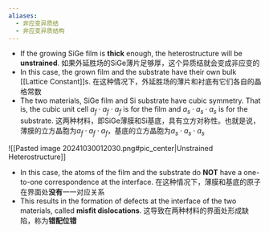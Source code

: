 ```yaml
---
aliases:
  - 非应变异质结
  - 非应变异质结构
---
```


- If the growing SiGe film is **thick** enough, the heterostructure will be **unstrained**.
  如果外延胜场的SiGe薄片足够厚，这个异质结就会变成非应变的
- In this case, the grown film and the substrate have their own bulk [[Lattice Constant]]s.
  在这种情况下，外延胜场的薄片和衬底有它们各自的晶格常数
- The two materials, SiGe film and Si substrate have cubic symmetry. That is, the cubic unit cell $a_f\cdot a_f\cdot a_f$ is for the film and $a_s\cdot a_s\cdot a_s$ is for the substrate.
  这两种材料，即SiGe薄膜和Si基底，具有立方对称性。也就是说，薄膜的立方晶胞为$a_f\cdot a_f\cdot a_f$，基底的立方晶胞为$a_s\cdot a_s\cdot a_s$
  
![[Pasted image 20241030012030.png#pic_center|Unstrained Heterostructure]]

- In this case, the atoms of the film and the substrate do **NOT** have a one-to-one correspondence at the interface.
  在这种情况下，薄膜和基底的原子在界面处**没有**一一对应关系
- This results in the formation of defects at the interface of the two materials, called **misfit dislocations**.
  这导致在两种材料的界面处形成缺陷，称为**错配位错**